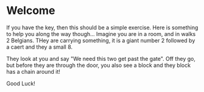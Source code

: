 # Welcome
If you have the key, then this should be a simple exercise.
Here is something to help you along the way though...
Imagine you are in a room, and in walks 2 Belgians.
THey are carrying something, it is a giant number 2
followed by a caert and they a small 8.

They look at you and say "We need this two get past the gate".
Off they go, but before they are through the door, you also see a
block and they block has a chain around it!


Good Luck!
